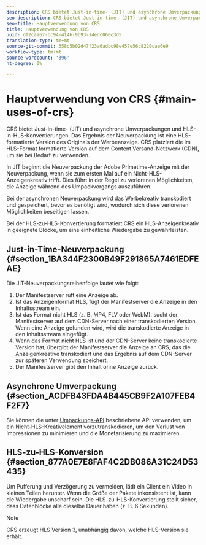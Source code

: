 ```yaml
---
description: CRS bietet Just-in-time- (JIT) und asynchrone Umverpackungen und HLS-in-HLS-Konvertierungen. Das Ergebnis der Neuverpackung ist eine HLS-formatierte Version des Originals der Werbeanzeige. CRS platziert die im HLS-Format formatierte Version auf dem Content Versand-Netzwerk (CDN), um sie bei Bedarf zu verwenden.
seo-description: CRS bietet Just-in-time- (JIT) und asynchrone Umverpackungen und HLS-in-HLS-Konvertierungen. Das Ergebnis der Neuverpackung ist eine HLS-formatierte Version des Originals der Werbeanzeige. CRS platziert die im HLS-Format formatierte Version auf dem Content Versand-Netzwerk (CDN), um sie bei Bedarf zu verwenden.
seo-title: Hauptverwendung von CRS
title: Hauptverwendung von CRS
uuid: df2caa67-bc94-4146-9b93-14edc060c3d5
translation-type: tm+mt
source-git-commit: 358c5b02d47f23a6adbc98e457e56c8220cae6e9
workflow-type: tm+mt
source-wordcount: '396'
ht-degree: 0%

---
```



# Hauptverwendung von CRS {#main-uses-of-crs}

CRS bietet Just-in-time- (JIT) und asynchrone Umverpackungen und HLS-in-HLS-Konvertierungen. Das Ergebnis der Neuverpackung ist eine HLS-formatierte Version des Originals der Werbeanzeige. CRS platziert die im HLS-Format formatierte Version auf dem Content Versand-Netzwerk (CDN), um sie bei Bedarf zu verwenden.

In JIT beginnt die Neuverpackung der Adobe Primetime-Anzeige mit der Neuverpackung, wenn sie zum ersten Mal auf ein Nicht-HLS-Anzeigenkreativ trifft. Dies führt in der Regel zu verlorenen Möglichkeiten, die Anzeige während des Umpackvorgangs auszuführen.

Bei der asynchronen Neuverpackung wird das Werbekreativ transkodiert und gespeichert, bevor es benötigt wird, wodurch sich diese verlorenen Möglichkeiten beseitigen lassen.

Bei der HLS-zu-HLS-Konvertierung formatiert CRS ein HLS-Anzeigenkreativ in geeignete Blöcke, um eine einheitliche Wiedergabe zu gewährleisten.

## Just-in-Time-Neuverpackung {#section_1BA344F2300B49F291865A7461EDFEAE}

Die JIT-Neuverpackungsreihenfolge lautet wie folgt:

1. Der Manifestserver ruft eine Anzeige ab.
1. Ist das Anzeigenformat HLS, fügt der Manifestserver die Anzeige in den Inhaltsstream ein.
1. Ist das Format nicht HLS (z. B. MP4, FLV oder WebM), sucht der Manifestserver auf dem CDN-Server nach einer transkodierten Version. Wenn eine Anzeige gefunden wird, wird die transkodierte Anzeige in den Inhaltsstream eingefügt.
1. Wenn das Format nicht HLS ist und der CDN-Server keine transkodierte Version hat, übergibt der Manifestserver die Anzeige an CRS, das die Anzeigenkreative transkodiert und das Ergebnis auf dem CDN-Server zur späteren Verwendung speichert.
1. Der Manifestserver gibt den Inhalt ohne Anzeige zurück.

## Asynchrone Umverpackung {#section_ACDFB43FDA4B445CB9F2A107FEB4F2F7}

Sie können die unter [Umpackungs-API](../creative-repackaging-service/api-repackage.md) beschriebene API verwenden, um ein Nicht-HLS-Kreativelement vorzutranskodieren, um den Verlust von Impressionen zu minimieren und die Monetarisierung zu maximieren.

## HLS-zu-HLS-Konversion {#section_877A0E7E8FAF4C2DB086A31C24D53435}

Um Pufferung und Verzögerung zu vermeiden, lädt ein Client ein Video in kleinen Teilen herunter. Wenn die Größe der Pakete inkonsistent ist, kann die Wiedergabe unscharf sein. Die HLS-zu-HLS-Konvertierung stellt sicher, dass Datenblöcke alle dieselbe Dauer haben (z. B. 6 Sekunden).

>[!NOTE]
>
>CRS erzeugt HLS Version 3, unabhängig davon, welche HLS-Version sie erhält.